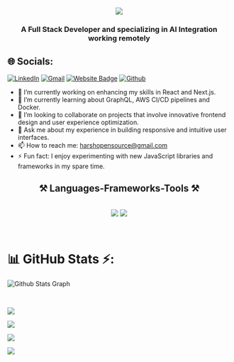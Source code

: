 
<h1 align="center">
    <img src="https://readme-typing-svg.herokuapp.com/?font=Righteous&size=35&center=true&vCenter=true&width=500&height=70&duration=4000&lines=Hi+There!+👋;+I'm+Harsh+Bardhan!;" />

  
</h1>
<h3 align="center">A Full Stack Developer and specializing in AI Integration working remotely</h3>



## 🌐 Socials:
[![LinkedIn](https://img.shields.io/badge/LinkedIn-%230077B5.svg?logo=linkedin&logoColor=white)](https://linkedin.com/in/harsh-bardhan-ai) 
[![Gmail](https://img.shields.io/badge/-Gmail-c14438?style=flat&logo=Gmail&logoColor=white)](mailto:harshopensource@gmail.com)
[![Website Badge](https://img.shields.io/badge/-Website-c14438?style=flat&logo=Google-Chrome&logoColor=white&link=https://harshbardhan.vercel.app)](https://harshbardhan.vercel.app)
[![Github](https://img.shields.io/github/followers/harshOpensource?label=Follow&style=social)](https://github.com/harshOpensource)

- 🔭 I’m currently working on enhancing my skills in React and Next.js.
- 🌱 I’m currently learning about GraphQL, AWS CI/CD pipelines and Docker.
- 👯 I’m looking to collaborate on projects that involve innovative frontend design and user experience optimization.
- 💬 Ask me about my experience in building responsive and intuitive user interfaces.
- 📫 How to reach me: harshopensource@gmail.com
- ⚡ Fun fact: I enjoy experimenting with new JavaScript libraries and frameworks in my spare time.


<h2 align="center">⚒️ Languages-Frameworks-Tools ⚒️</h2>
<br/>
<div align="center">
    <img src="https://skillicons.dev/icons?i=react,bootstrap,mui,html,css,vscode,github,figma,tailwind,git,aws,azure" />
    <img src="https://skillicons.dev/icons?i=nodejs,python,javascript,typescript,express,firebase,mongodb,postgres,solidity,prisma,graphql,java,nextjs,mysql,flask" /><br>
</div>

</br>
</br>


# 📊 GitHub Stats ⚡:


![ Github Stats Graph](https://github-profile-summary-cards.vercel.app/api/cards/profile-details?username=harshOpensource&theme=radical&hide_border=true)


<br>


![](https://github-readme-stats.vercel.app/api?username=harshOpensource&theme=dark&hide_border=false&include_all_commits=false&count_private=false)<br/>

![](https://github-readme-streak-stats.herokuapp.com/?user=harshOpensource&theme=dark&hide_border=false)<br/>

![](https://github-readme-stats.vercel.app/api/top-langs/?username=harshOpensource&theme=dark&hide_border=false&include_all_commits=false&count_private=false&layout=compact)




[![](https://visitcount.itsvg.in/api?id=harshOpensource&icon=0&color=0)](https://visitcount.itsvg.in)
<!---
hk202202/hk202202 is a ✨ special ✨ repository because its `README.md` (this file) appears on your GitHub profile.
You can click the Preview link to take a look at your changes.
--->
